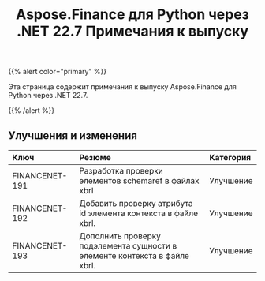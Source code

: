 ﻿---
title: Aspose.Finance для Python через .NET 22.7 Примечания к выпуску
type: docs
weight: 29
url: /ru/python-net/aspose-finance-for-python-via-net-22-7-release-notes/
---
{{% alert color="primary" %}}

Эта страница содержит примечания к выпуску Aspose.Finance для Python через .NET 22.7.

{{% /alert %}}

## **Улучшения и изменения**

|**Ключ**|**Резюме**|**Категория**|
|:- |:- |:- |
|FINANCENET-191| Разработка проверки элементов schemaref в файлах xbrl|Улучшение|
|FINANCENET-192| Добавить проверку атрибута id элемента контекста в файле xbrl.|Улучшение|
|FINANCENET-193| Дополнить проверку подэлемента сущности в элементе контекста в файле xbrl.|Улучшение|

